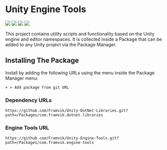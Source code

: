 # Unity Engine Tools

![](https://img.shields.io/github/stars/Framvik/Unity-Engine-Tools) ![](https://img.shields.io/github/forks/Framvik/Unity-Engine-Tools) ![](https://img.shields.io/github/release/Framvik/Unity-Engine-Tools) ![](https://img.shields.io/github/issues/Framvik/Unity-Engine-Tools)

This project contains utility scripts and functionality based on the Unity engine and editor namespaces. It is collected inside a Package that can be added to any Unity project via the Package Manager.

## Installing The Package

Install by adding the following URLs using the menu inside the Package Manager menu:<bR>

`+ > Add package from git URL`

### Dependency URLs
```
https://github.com/Framvik/Unity-DotNet-Libraries.git?path=/Packages/com.framvik.dotnet-libraries
```

### Engine Tools URL
```
https://github.com/Framvik/Unity-Engine-Tools.git?path=/Packages/com.framvik.engine-tools
```